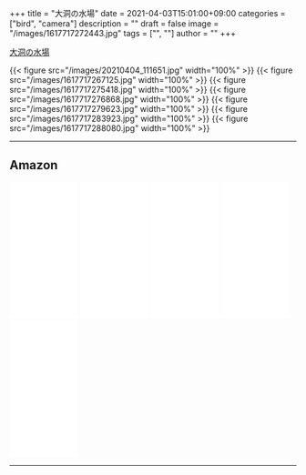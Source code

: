 ﻿+++
title = "大洞の水場"
date = 2021-04-03T15:01:00+09:00
categories = ["bird", "camera"]
description = ""
draft = false
image = "/images/1617717272443.jpg"
tags = ["", ""]
author = ""
+++


[大洞の水場](https://www.google.co.jp/maps/@35.401175,138.8704047,16z/data=!4m2!6m1!1s1X8f0j83jYUNq9r5TSRBa4dhp0kdyiM4N?hl=ja)

{{< figure src="/images/20210404_111651.jpg" width="100%" >}}
{{< figure src="/images/1617717267125.jpg" width="100%" >}}
{{< figure src="/images/1617717275418.jpg" width="100%" >}}
{{< figure src="/images/1617717276868.jpg" width="100%" >}}
{{< figure src="/images/1617717279623.jpg" width="100%" >}}
{{< figure src="/images/1617717283923.jpg" width="100%" >}}
{{< figure src="/images/1617717288080.jpg" width="100%" >}}




---

## Amazon

<iframe style="width:120px;height:240px;" marginwidth="0" marginheight="0" scrolling="no" frameborder="0" src="//rcm-fe.amazon-adsystem.com/e/cm?lt1=_blank&bc1=000000&IS2=1&bg1=FFFFFF&fc1=000000&lc1=0000FF&t=yokochi-22&o=9&p=8&l=as4&m=amazon&f=ifr&ref=as_ss_li_til&asins=B01KZ4XI36&linkId=93047b2236686939794ba3b551aa99e3"></iframe>

<iframe style="width:120px;height:240px;" marginwidth="0" marginheight="0" scrolling="no" frameborder="0" src="//rcm-fe.amazon-adsystem.com/e/cm?lt1=_blank&bc1=000000&IS2=1&bg1=FFFFFF&fc1=000000&lc1=0000FF&t=yokochi-22&language=ja_JP&o=9&p=8&l=as4&m=amazon&f=ifr&ref=as_ss_li_til&asins=B07DLRXF43&linkId=3a7415ada77050477e7514f08f4fa2c7"></iframe>

<iframe style="width:120px;height:240px;" marginwidth="0" marginheight="0" scrolling="no" frameborder="0" src="//rcm-fe.amazon-adsystem.com/e/cm?lt1=_blank&bc1=000000&IS2=1&bg1=FFFFFF&fc1=000000&lc1=0000FF&t=yokochi-22&language=ja_JP&o=9&p=8&l=as4&m=amazon&f=ifr&ref=as_ss_li_til&asins=B000PJ588U&linkId=69bb05d5d8968280ed1bbcf5f2f91779"></iframe>

<iframe style="width:120px;height:240px;" marginwidth="0" marginheight="0" scrolling="no" frameborder="0" src="//rcm-fe.amazon-adsystem.com/e/cm?lt1=_blank&bc1=000000&IS2=1&bg1=FFFFFF&fc1=000000&lc1=0000FF&t=yokochi-22&language=ja_JP&o=9&p=8&l=as4&m=amazon&f=ifr&ref=as_ss_li_til&asins=B0040X454A&linkId=77145454088d6dacf32e112b31fb6c97"></iframe>

<iframe style="width:120px;height:240px;" marginwidth="0" marginheight="0" scrolling="no" frameborder="0" src="//rcm-fe.amazon-adsystem.com/e/cm?lt1=_blank&bc1=000000&IS2=1&bg1=FFFFFF&fc1=000000&lc1=0000FF&t=yokochi-22&o=9&p=8&l=as4&m=amazon&f=ifr&ref=as_ss_li_til&asins=B01B2PSA76&linkId=cc3401b71bbb113259ec3d8cf86d2d66"></iframe>

---



